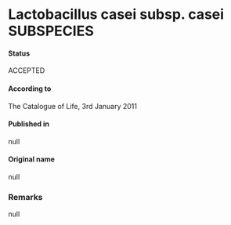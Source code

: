 # Lactobacillus casei subsp. casei SUBSPECIES

#### Status
ACCEPTED

#### According to
The Catalogue of Life, 3rd January 2011

#### Published in
null

#### Original name
null

### Remarks
null